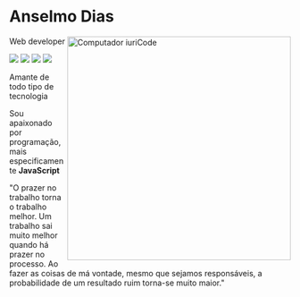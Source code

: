 <h1>Anselmo Dias</h1>
<img src="https://github.com/user-attachments/assets/7f9f09c8-8ff1-458f-90be-04d77e664767" min-width="400px" max-width="400px" width="400px" align="right" alt="Computador iuriCode">

Web developer 

<p align="left">
  <a href="mailto:anselmodias1617@gmail.com" alt="Gmail">
  <img src="https://img.shields.io/badge/-Gmail-0288d1?style=flat-square&labelColor=0288d1&logo=gmail&logoColor=white&link=LINK-DO-SEU-EMAIL" /></a>

  <a href="https://www.linkedin.com/in/anselmo-dias-73a990231" alt="Linkedin">
  <img src="https://img.shields.io/badge/-Linkedin-0288d1?style=flat-square&logo=Linkedin&logoColor=white&link=LINK-DO-SEU-LINKEDIN" /></a>

  <a href="https://api.whatsapp.com/send?phone=5579981057602&" alt="WhatsApp">
  <img src="https://img.shields.io/badge/-WhatsApp-0288d1?style=flat-square&labelColor=0288d1&logo=whatsapp&logoColor=white&link=API-DO-SEU-WHATSAPP"/></a>

  <a href="https://www.instagram.com/_anselmo.dev/" alt="Instagram">
  <img src="https://img.shields.io/badge/-Instagram-0288d1?style=flat-square&labelColor=0288d1&logo=instagram&logoColor=white&link=LINK-DO-SEU-INSTAGRAM"/></a>
</p>  

<p> Amante de todo tipo de tecnologia </p>
<p>Sou apaixonado por programação, mais especificamente <strong>JavaScript</strong></p>

<p align="left"> "O prazer no trabalho torna o trabalho melhor. Um trabalho sai muito melhor quando há prazer no processo. Ao fazer as coisas de má vontade, mesmo que sejamos responsáveis, a probabilidade de um resultado ruim torna-se muito maior."</p>
